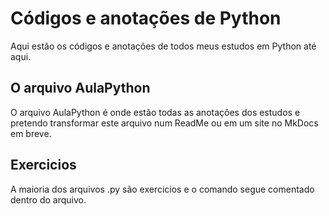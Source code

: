 # Códigos e anotações de Python 
Aqui estão os códigos e anotações de todos meus estudos em Python até aqui. 


## O arquivo AulaPython

O arquivo AulaPython é onde estão todas as anotações dos estudos e pretendo transformar este arquivo num ReadMe ou em um site no MkDocs em breve.

## Exercicios

A maioria dos arquivos .py são exercicios e o comando segue comentado dentro do arquivo.
